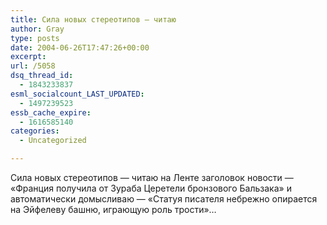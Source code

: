 ```yaml
---
title: Сила новых стереотипов — читаю
author: Gray
type: posts
date: 2004-06-26T17:47:26+00:00
excerpt:
url: /5058
dsq_thread_id:
  - 1843233837
esml_socialcount_LAST_UPDATED:
  - 1497239523
essb_cache_expire:
  - 1616585140
categories:
  - Uncategorized

---
```








Сила новых стереотипов &#8212; читаю на Ленте заголовок новости &#8212; &#171;Франция получила от Зураба Церетели бронзового Бальзака&#187; и автоматически домысливаю &#8212; &#171;Статуя писателя небрежно опирается на Эйфелеву башню, играющую роль трости&#187;&#8230;